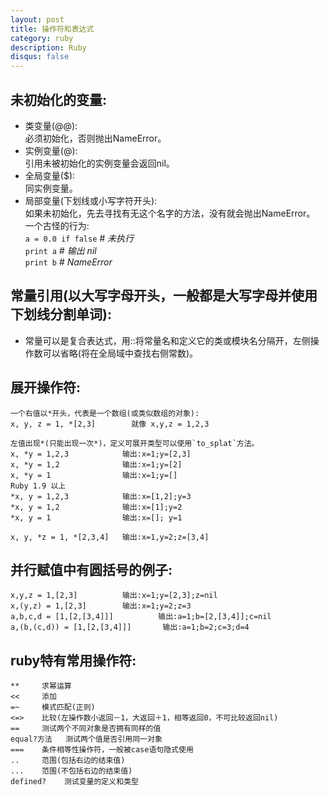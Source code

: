 ```yaml
---
layout: post
title: 操作符和表达式
category: ruby
description: Ruby
disqus: false
---
```


## 未初始化的变量:

* 类变量(@@):        
	必须初始化，否则抛出NameError。      
* 实例变量(@):       
	引用未被初始化的实例变量会返回nil。
* 全局变量($):        
	同实例变量。
* 局部变量(下划线或小写字符开头):        
	如果未初始化，先去寻找有无这个名字的方法，没有就会抛出NameError。         
	一个古怪的行为:        
	`a = 0.0 if false`     _# 未执行_                    
	`print a`              _# 输出 nil_                
	`print b`			   _# NameError_                

## 常量引用(以大写字母开头，一般都是大写字母并使用下划线分割单词):
*	常量可以是复合表达式，用::将常量名和定义它的类或模块名分隔开，左侧操作数可以省略(将在全局域中查找右侧常数)。

## 展开操作符:    
	一个右值以*开头，代表是一个数组(或类似数组的对象):          
	x, y, z = 1, *[2,3]        就像 x,y,z = 1,2,3   

	左值出现*(只能出现一次*)，定义可展开类型可以使用`to_splat`方法。    
	x, *y = 1,2,3            输出:x=1;y=[2,3]     
	x, *y = 1,2              输出:x=1;y=[2]       
	x, *y = 1                输出:x=1;y=[]     
	Ruby 1.9 以上    
	*x, y = 1,2,3            输出:x=[1,2];y=3        
	*x, y = 1,2              输出:x=[1];y=2       
	*x, y = 1                输出:x=[]; y=1       

	x, y, *z = 1, *[2,3,4]   输出:x=1,y=2;z=[3,4]   

## 并行赋值中有圆括号的例子:
	x,y,z = 1,[2,3]          输出:x=1;y=[2,3];z=nil   
	x,(y,z) = 1,[2,3]        输出:x=1;y=2;z=3   
	a,b,c,d = [1,[2,[3,4]]]          输出:a=1;b=[2,[3,4]];c=nil    
	a,(b,(c,d)) = [1,[2,[3,4]]]       输出:a=1;b=2;c=3;d=4   

## ruby特有常用操作符:   
	**     求幂运算     
	<<     添加     
	=~     模式匹配(正则)   
	<=>    比较(左操作数小返回－1，大返回＋1，相等返回0，不可比较返回nil)   
	==     测试两个不同对象是否拥有同样的值   
	equal?方法   测试两个值是否引用同一对象   
	===    条件相等性操作符，一般被case语句隐式使用
	..     范围(包括右边的结束值)   
	...    范围(不包括右边的结束值)    
    defined?    测试变量的定义和类型   




















